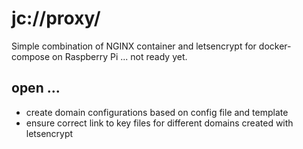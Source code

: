 # jc://proxy/

Simple combination of NGINX container and letsencrypt for docker-compose on Raspberry Pi ... not ready yet.

## open ...

* create domain configurations based on config file and template
* ensure correct link to key files for different domains created with letsencrypt
